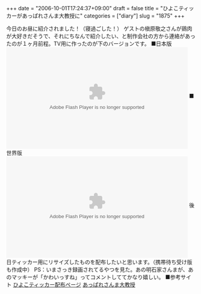 +++
date = "2006-10-01T17:24:37+09:00"
draft = false
title = "ひよこティッカーがあっぱれさんま大教授に"
categories = ["diary"]
slug = "1875"
+++

今日のお昼に紹介されました！（寝過ごした！）
ゲストの槇原敬之さんが鶏肉が大好きだそうで、それにちなんで紹介したい、と制作会社の方から連絡があったのが１ヶ月前程。TV用に作ったのが下のバージョンです。
■日本版
<object classid="clsid:d27cdb6e-ae6d-11cf-96b8-444553540000" codebase="http://fpdownload.macromedia.com/pub/shockwave/cabs/flash/swflash.cab#version=7,0,0,0" width="482" height="270" id="hina1" align="middle"><param name="allowScriptAccess" value="sameDomain" /><param name="movie" value="http://hbkr.jp/sanma/hina1.swf" /><param name="quality" value="high" /><param name="bgcolor" value="#ffffff" /><embed src="http://hbkr.jp/sanma/hina1.swf" quality="high" bgcolor="#ffffff" width="482" height="270" name="hina1" align="middle" allowScriptAccess="sameDomain" type="application/x-shockwave-flash" pluginspage="http://www.macromedia.com/go/getflashplayer" /></object>
■世界版
<object classid="clsid:d27cdb6e-ae6d-11cf-96b8-444553540000" codebase="http://fpdownload.macromedia.com/pub/shockwave/cabs/flash/swflash.cab#version=7,0,0,0" width="482" height="270" id="hina1" align="middle"><param name="allowScriptAccess" value="sameDomain" /><param name="movie" value="http://hbkr.jp/sanma/hina2.swf" /><param name="quality" value="high" /><param name="bgcolor" value="#ffffff" /><embed src="http://hbkr.jp/sanma/hina2.swf" quality="high" bgcolor="#ffffff" width="482" height="270" name="hina1" align="middle" allowScriptAccess="sameDomain" type="application/x-shockwave-flash" pluginspage="http://www.macromedia.com/go/getflashplayer" /></object>
後日ティッカー用にリサイズしたものを配布したいと思います。（携帯待ち受け版も作成中）
PS：いまさっき録画されてるやつを見た。あの明石家さんまが、あのマッキーが「かわいっすね」ってコメントしててかなり嬉しい。
■参考サイト
<a href="http://ieiriblog.jugem.jp/?eid=852" target="_blank">ひよこティッカー配布ページ</a>
<a href="http://wwwz.fujitv.co.jp/appare/index.html" target="_blank">あっぱれさんま大教授</a>
